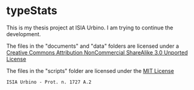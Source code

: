 typeStats
=====================

This is my thesis project at ISIA Urbino. I am trying to continue the development.

The files in the "documents" and "data" folders are licensed under a [Creative Commons Attribution NonCommercial ShareAlike 3.0 Unported License](http://creativecommons.org/licenses/by-nc-sa/3.0/legalcode)

The files in the "scripts" folder are licensed under the [MIT License](http://opensource.org/licenses/MIT)

`ISIA Urbino - Prot. n. 1727 A.2`

